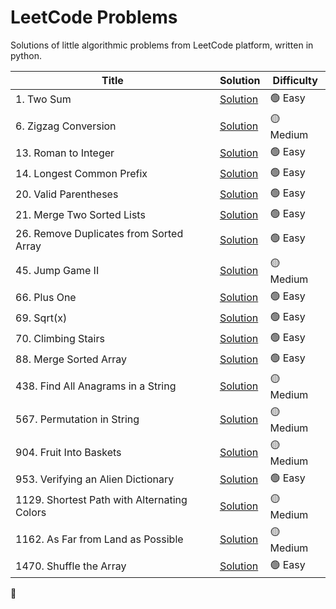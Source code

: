 # LeetCode Problems

Solutions of little algorithmic problems from LeetCode platform, written in python.

|Title|Solution|Difficulty|
|---|---|---|
|1. Two Sum|[Solution](https://github.com/karolrogozinski/LeetCode/tree/main/EASY/1.%20Two%20Sum)| 🟢 Easy |
|6. Zigzag Conversion|[Solution](https://github.com/karolrogozinski/LeetCode/tree/main/MEDIUM/6.%20Zigzag%20Conversion)| 🟡 Medium |
|13. Roman to Integer|[Solution](https://github.com/karolrogozinski/LeetCode/tree/main/EASY/13.%20Roman%20to%20Integer)| 🟢 Easy |
|14. Longest Common Prefix|[Solution](https://github.com/karolrogozinski/LeetCode/tree/main/EASY/14.%20Longest%20Common%20Prefix)| 🟢 Easy |
|20. Valid Parentheses|[Solution](https://github.com/karolrogozinski/LeetCode/tree/main/EASY/20.%20Valid%20Parentheses)| 🟢 Easy |
|21. Merge Two Sorted Lists|[Solution](https://github.com/karolrogozinski/LeetCode/tree/main/EASY/21.%20Merge%20Two%20Sorted%20Lists)| 🟢 Easy |
|26. Remove Duplicates from Sorted Array|[Solution](https://github.com/karolrogozinski/LeetCode/tree/main/EASY/26.%20Remove%20Duplicates%20from%20Sorted%20Array)| 🟢 Easy |
|45. Jump Game II|[Solution](https://github.com/karolrogozinski/LeetCode/tree/main/MEDIUM/45.%20Jump%20Game%20II)| 🟡 Medium |
|66. Plus One|[Solution](https://github.com/karolrogozinski/LeetCode/tree/main/EASY/66.%20Plus%20One)| 🟢 Easy |
|69. Sqrt(x)|[Solution](https://github.com/karolrogozinski/LeetCode/tree/main/EASY/69.%20Sqrt(x))| 🟢 Easy |
|70. Climbing Stairs|[Solution](https://github.com/karolrogozinski/LeetCode/tree/main/EASY/70.%20Climbing%20Stairs)| 🟢 Easy |
|88. Merge Sorted Array|[Solution](https://github.com/karolrogozinski/LeetCode/tree/main/EASY/88.%20Merge%20Sorted%20Array)| 🟢 Easy |
|438. Find All Anagrams in a String|[Solution](https://github.com/karolrogozinski/LeetCode/tree/main/MEDIUM/438.%20Find%20All%20Anagrams%20in%20a%20String)| 🟡 Medium  |
|567. Permutation in String|[Solution](https://github.com/karolrogozinski/LeetCode/tree/main/MEDIUM/567.%20Permutation%20in%20String)| 🟡 Medium |
|904. Fruit Into Baskets|[Solution](https://github.com/karolrogozinski/LeetCode/tree/main/MEDIUM/904.%20Fruit%20Into%20Baskets)| 🟡 Medium |
|953. Verifying an Alien Dictionary|[Solution](https://github.com/karolrogozinski/LeetCode/tree/main/EASY/953.%20Verifying%20an%20Alien%20Dictionary)| 🟢 Easy |
|1129. Shortest Path with Alternating Colors|[Solution](https://github.com/karolrogozinski/LeetCode/tree/main/MEDIUM/1129.%20Shortest%20Path%20with%20Alternating%20Colors)| 🟡 Medium |
|1162. As Far from Land as Possible|[Solution](https://github.com/karolrogozinski/LeetCode/tree/main/MEDIUM/1162.%20As%20Far%20from%20Land%20as%20Possible)| 🟡 Medium |
|1470. Shuffle the Array|[Solution](https://github.com/karolrogozinski/LeetCode/tree/main/EASY/1470.%20Shuffle%20the%20Array)| 🟢 Easy |

🔴
